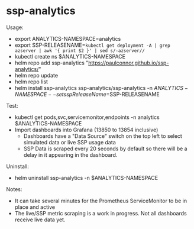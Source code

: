 # ssp-analytics

Usage:
- export ANALYTICS-NAMESPACE=analytics
- export SSP-RELEASENAME=`kubectl get deployment -A | grep azserver | awk '{ print $2 }' | sed s/-azserver//`
- kubectl create ns $ANALYTICS-NAMESPACE
- helm repo add ssp-analytics  "https://paulconnor.github.io/ssp-analytics/"
- helm repo update
- helm repo list
- helm install ssp-analytics ssp-analytics/ssp-analytics -n $ANALYTICS-NAMESPACE --set sspReleaseName=$SSP-RELEASENAME

Test:
- kubectl get pods,svc,servicemonitor,endpoints -n analytics $ANALYTICS-NAMESPACE
- Import dashboards into Grafana (13850 to 13854 inclusive)
  - Dashboards have a "Data Source" switch on the top left to select simulated data or live SSP usage data
  - SSP Data is scraped every 20 seconds by default so there will be a delay in it appearing in the dashboard.

Uninstall:
- helm uninstall ssp-analytics -n $ANALYTICS-NAMESPACE

Notes:
- It can take several minutes for the Prometheus ServiceMonitor to be in place and active
- The live/SSP metric scraping is a work in progress. Not all dashboards receive live data yet.

